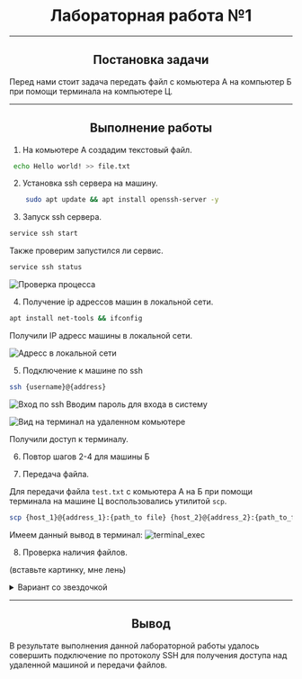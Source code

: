 <h1 align="center"> Лабораторная работа №1 </h1>

---
<h2 align="center">Постановка задачи</h2>

Перед нами стоит задача передать файл с комьютера А на компьютер Б при помощи терминала на компьютере Ц.

---

<h2 align="center">Выполнение работы</h2>

1. На комьютере A создадим текстовый файл.

```bash
 echo Hello world! >> file.txt
 ```

2. Установка ssh сервера на машину.

```bash
    sudo apt update && apt install openssh-server -y
```

3. Запуск ssh сервера.

```bash
service ssh start
```
Также проверим запустился ли сервис.

```bash
service ssh status
```

![Проверка процесса]()

4. Получение ip адрессов машин в локальной сети.

```bash
apt install net-tools && ifconfig
```
Получили IP адресс машины в локальной сети.

![Адресс в локальной сети](https://www.meme-arsenal.com/memes/947c8dbc72eb93f480e19b7ecf029c9e.jpg)

5.  Подключение к машине по ssh

```bash
ssh {username}@{address}
```
![Вход по ssh]()
Вводим пароль для входа в систему

![Вид на терминал на удаленном комьютере]()

Получили доступ к терминалу.

6. Повтор шагов 2-4 для машины Б

7. Передача файла.

Для передачи файла `test.txt` с комьютера А на Б при помощи терминала на машине Ц воспользовались утилитой `scp`.
```bash
scp {host_1}@{address_1}:{path_to file} {host_2}@{address_2}:{path_to_file}
```

Имеем данный вывод в терминал:
![terminal_exec]()

8. Проверка наличия файлов.

(вставьте картинку, мне лень)


<details>

<summary> Вариант со звездочкой </summary>

1. Сгенерируем RSA ключ.
    ```bash
    ssh-keygen -t rsa -b 2048 -N "" -f ".ssh/"
    ```

2. Скопируем публичные ключи на хосты.
    ```bash
    ssh-copy-id
    ```
    pic here

3. Попробуем подключиться
    ```bash
    ssh {user}@{address}
    ```
    В итоге пароль для входа в систему не потребовался.
    (pic after copy id)

4. Повтор действий из пункта 7
    пикчи тутююю 
</details>

----

<h2 align="center"> Вывод </h2>

В результате выполнения данной лабораторной работы удалось совершить подключение по протоколу SSH для получения доступа над удаленной машиной и передачи файлов.


